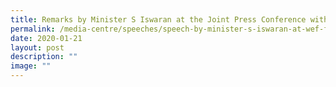 ```yaml
---
title: Remarks by Minister S Iswaran at the Joint Press Conference with WEF Centre
permalink: /media-centre/speeches/speech-by-minister-s-iswaran-at-wef-for-the-fourth-industrial-revolution/
date: 2020-01-21
layout: post
description: ""
image: ""
---
```

